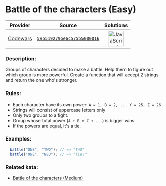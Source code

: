 [_metadata_:generated]: - "true"

# Battle of the characters (Easy)

<!-- INFO TABLE BEGIN -->

| Provider                                        | Source                                                                               | Solutions                                                                                                                                                    |
| :---------------------------------------------: | :----------------------------------------------------------------------------------: | :----------------------------------------------------------------------------------------------------------------------------------------------------------: |
| [Codewars](../../../docs/providers/Codewars.md) | [`595519279be6c575b5000016`](https://www.codewars.com/kata/595519279be6c575b5000016) | [<img src="https://res.cloudinary.com/rascaltwo/image/upload/v1631924076/javascript_ehszr7.svg" alt="JavaScript" title="JavaScript" width="50" />](solve.js) |

<!-- INFO TABLE END -->

### Description:
  Groups of characters decided to make a battle. Help them to figure out which group is more powerful. Create a function that will accept 2 strings and return the one who's stronger.

### Rules:
* Each character have its own power: `A = 1, B = 2, ... Y = 25, Z = 26`
* Strings will consist of uppercase letters only
* Only two groups to a fight.
* Group whose total power (`A + B + C + ...`) is bigger wins.
* If the powers are equal, it's a tie.

### Examples:
```javascript
  battle("ONE", "TWO"); // => "TWO"`
  battle("ONE", "NEO"); // => "Tie!"
```

### Related kata:
- [Battle of the characters (Medium)](https://www.codewars.com/kata/595e9f258b763bc2d2000032)
